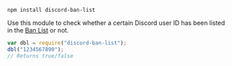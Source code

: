 ```
npm install discord-ban-list
```
Use this module to check whether a certain Discord user ID has been listed in the [Ban List](http://discord.shoutwiki.com/wiki/Ban_List) or not.
```js
var dbl = require("discord-ban-list");
dbl("1234567890");
// Returns true/false
```
